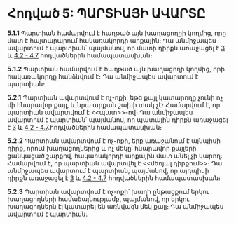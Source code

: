 # Հոդված 5: ՊԱՐՏԻԱՅԻ ԱՎԱՐՏԸ

**5.1.1** Պարտիան համարվում է հաղթած այն խաղացողըի կողմից, որը մատ է հայտարարում հակառակորդի արքային։ Դա անմիջապես ավարտում է պարտիան՝ պայմանով, որ մատի դիրքն առաջացել է [3](./article3) և [4.2 - 4.7](./article4#4.2.1) հոդվածներին համապատասխան։

**5․1․2** Պարտիան համարվում է հաղթած այն խաղացողի կողմից, որի հակառակորդը հանձնվում է։ Դա անմիջապես ավարտում է պարտիան։

**5.2.1** Պարտիան ավարտվում է ոչ-ոքի, եթե քայլ կատարողը չունի ոչ մի հնարավոր քայլ, և նրա արքան շախի տակ չէ։ Համարվում է, որ պարտիան ավարտվում է <<պատ>>-ով։ Դա անմիջապես ավարտում է պարտիան՝ պայմանով, որ պատային դիրքն առաջացել է [3](./article3) և [4.2 - 4.7](./article4#4.2.1).հոդվածներին համապատասխան։

**5.2.2** Պարտիան ավարտվում է ոչ-ոքի, երբ առաջանում է այնպիսի դիրք, որում խաղացողներից և ոչ մեկը՝ հնարավոր քայլերի ցանկացած շարքով, հակառակորդի արքային մատ անել չի կարող։ Համարվում է, որ պարտիան ավարտվել է <<մեռյալ դիրքում>>։ Դա անմիջապես ավարտում է պարտիան, պայմանով, որ այդպիսի դիրքն առաջացել է [3](./article3) և [4.2 - 4.7](./article4#4.2.1) հոդվածներին համապատասխան։

**5.2.3** Պարտիան ավարտվում է ոչ-ոքի՝ խաղի ընթացքում երկու խաղացողների համաձայնությամբ, պայմանով, որ երկու խաղացողներն էլ կատարել են առնվազն մեկ քայլ։ Դա անմիջապես ավարտում է պարտիան։
